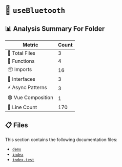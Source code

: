 # 📁 `useBluetooth`

## 📊 Analysis Summary For Folder

| Metric | Count |
|--------|-------|
| 📁 Total Files | 3 |
| 🔧 Functions | 4 |
| 📦 Imports | 16 |
| 📐 Interfaces | 3 |
| ⚡ Async Patterns | 3 |
| 🟢 Vue Composition | 1 |
| 🔢 Line Count | 170 |


## 📋 Files

This section contains the following documentation files:

- [`demo`](./demo.md)
- [`index`](./index.md)
- [`index.test`](./index.test.md)